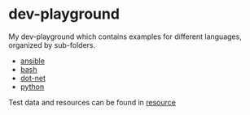 # dev-playground

My dev-playground which contains examples for different languages, organized by sub-folders.

- [ansible](./ansible)
- [bash](./bash)
- [dot-net](./dot-net)
- [python](./python)


Test data and resources can be found in [resource](./resources/)